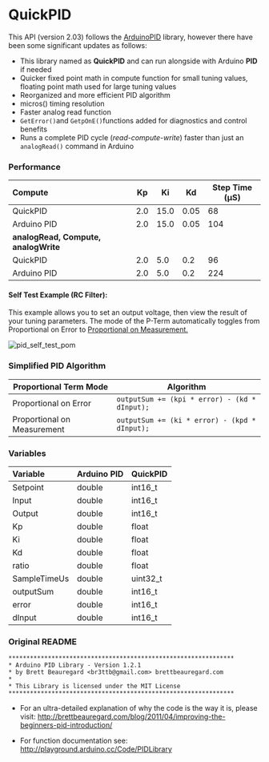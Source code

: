 # QuickPID

This API (version 2.03) follows the [ArduinoPID](https://github.com/br3ttb/Arduino-PID-Library) library, however there have been some significant updates as follows:

- This library named as **QuickPID** and can run alongside with Arduino **PID** if needed
- Quicker fixed point math in compute function for small tuning values, floating point math used for large tuning values
- Reorganized and more efficient PID algorithm
- micros() timing resolution
- Faster analog read function
- `GetError()`and `GetpOnE()`functions added for diagnostics and control benefits
- Runs a complete PID cycle (*read-compute-write*) faster than just an `analogRead()` command  in Arduino

### Performance

| Compute                              | Kp   | Ki   | Kd   | Step Time (µS) |
| :----------------------------------- | ---- | ---- | ---- | -------------- |
| QuickPID                             | 2.0  | 15.0 | 0.05 | 68             |
| Arduino PID                          | 2.0  | 15.0 | 0.05 | 104            |
| **analogRead, Compute, analogWrite** |      |      |      |                |
| QuickPID                             | 2.0  | 5.0  | 0.2  | 96             |
| Arduino PID                          | 2.0  | 5.0  | 0.2  | 224            |

#### Self Test Example (RC Filter):

This example allows you to set an output voltage, then view the result of your tuning parameters. The mode of the P-Term automatically toggles from Proportional on Error to [Proportional on Measurement.](http://brettbeauregard.com/blog/2017/06/introducing-proportional-on-measurement/)

![pid_self_test_pom](https://user-images.githubusercontent.com/63488701/104389509-a66a8f00-5509-11eb-927b-1190231a1ee9.gif)

### Simplified PID Algorithm 

| Proportional Term Mode      | Algorithm                                     |
| --------------------------- | --------------------------------------------- |
| Proportional on Error       | `outputSum += (kpi * error) - (kd * dInput);` |
| Proportional on Measurement | `outputSum += (ki * error) - (kpd * dInput);` |

### Variables


| Variable     | Arduino PID | QuickPID |
| :----------- | :---------- | :------- |
| Setpoint     | double      | int16_t  |
| Input        | double      | int16_t  |
| Output       | double      | int16_t  |
| Kp           | double      | float    |
| Ki           | double      | float    |
| Kd           | double      | float    |
| ratio        | double      | float    |
| SampleTimeUs | double      | uint32_t |
| outputSum    | double      | int16_t  |
| error        | double      | int16_t  |
| dInput       | double      | int16_t  |

### Original README

```
***************************************************************
* Arduino PID Library - Version 1.2.1
* by Brett Beauregard <br3ttb@gmail.com> brettbeauregard.com
*
* This Library is licensed under the MIT License
***************************************************************
```

 - For an ultra-detailed explanation of why the code is the way it is, please visit:
   http://brettbeauregard.com/blog/2011/04/improving-the-beginners-pid-introduction/

 - For function documentation see:  http://playground.arduino.cc/Code/PIDLibrary

